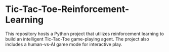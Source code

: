 # Tic-Tac-Toe-Reinforcement-Learning
This repository hosts a Python project that utilizes reinforcement learning to build an intelligent Tic-Tac-Toe game-playing agent. The project also includes a human-vs-AI game mode for interactive play.
